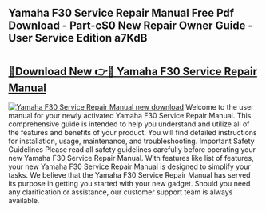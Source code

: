## Yamaha F30 Service Repair Manual Free Pdf Download - Part-cS0 New Repair Owner Guide - User Service Edition a7KdB

# <h2><a href="http://bc55095.oget.top/?id=Yamaha+F30+Service+Repair+Manual">🔗Download New 👉🔴 Yamaha F30 Service Repair Manual</a></h2>

[![Yamaha F30 Service Repair Manual new download](https://i.imgur.com/5g1atiW.png)](http://bc55095.oget.top/?id=Yamaha+F30+Service+Repair+Manual)
Welcome to the user manual for your newly activated Yamaha F30 Service Repair Manual. This comprehensive guide is intended to help you understand and utilize all of the features and benefits of your product. You will find detailed instructions for installation, usage, maintenance, and troubleshooting. Important Safety Guidelines Please read all safety guidelines carefully before operating your new Yamaha F30 Service Repair Manual. With features like list of features, your new Yamaha F30 Service Repair Manual is designed to simplify your tasks. We believe that the Yamaha F30 Service Repair Manual has served its purpose in getting you started with your new gadget. Should you need any clarification or assistance, our customer support team is always available.
